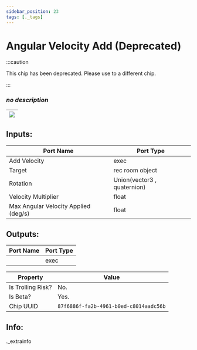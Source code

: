 ```yaml
---
sidebar_position: 23
tags: [._tags]
---
```


# Angular Velocity Add (Deprecated)
:::caution

This chip has been deprecated. Please use to a different chip.

:::

### *no description*

| ![](https://images-ext-2.discordapp.net/external/MPmIaQzlEPmgGWlgi-WxBBXt0Bjv_zWPkg1y1f_sy3s/https/www.recroomcircuits.com/image/circuit/absolute-value?width=206&height=108) |
|-----|

## Inputs:
| Port Name | Port Type |
|-----------|-----------|
| Add Velocity | exec |
| Target | rec room object |
| Rotation | Union(vector3 , quaternion) |
| Velocity Multiplier | float |
| Max Angular Velocity Applied (deg/s) | float |

## Outputs:
| Port Name | Port Type |
|-----------|-----------|
|  | exec | 

| Property  | Value |
|-------------------|-----------|
| Is Trolling Risk? | No. |
| Is Beta? | Yes. |
| Chip UUID | `87f6886f-fa2b-4961-b0ed-c8014aadc56b` |

## Info:
._extrainfo
